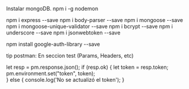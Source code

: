 
Instalar mongoDB.
npm i -g nodemon

npm i express --save
npm i body-parser --save 
npm i mongoose --save
npm i mongoose-unique-validator --save
npm i bcrypt --save
npm i underscore --save
npm i jsonwebtoken --save

npm install google-auth-library --save


tip postman:
En seccion test (Params, Headers, etc)

let resp = pm.response.json();
if (resp.ok) {
    let token = resp.token;
    pm.environment.set("token", token);   
} else {
    console.log('No se actualizó el token');
}
